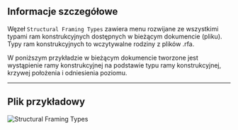 ## Informacje szczegółowe
Węzeł `Structural Framing Types` zawiera menu rozwijane ze wszystkimi typami ram konstrukcyjnych dostępnych w bieżącym dokumencie (pliku). Typy ram konstrukcyjnych to wczytywalne rodziny z plików .rfa.

W poniższym przykładzie w bieżącym dokumencie tworzone jest wystąpienie ramy konstrukcyjnej na podstawie typu ramy konstrukcyjnej, krzywej położenia i odniesienia poziomu.
___
## Plik przykładowy

![Structural Framing Types](./DSRevitNodesUI.StructuralFramingTypes_img.jpg)
